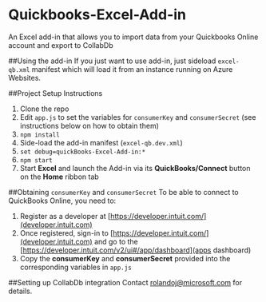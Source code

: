 # Quickbooks-Excel-Add-in
An Excel add-in that allows you to import data from your Quickbooks Online account and export to CollabDb  

##Using the add-in
If you just want to use  add-in, just sideload `excel-qb.xml` manifest which will load it from an instance running on Azure Websites. 

##Project Setup Instructions
1. Clone the repo
2. Edit `app.js` to set the variables for `consumerKey` and `consumerSecret` (see instructions below on how to obtain them)
3. `npm install`
4. Side-load the add-in manifest (`excel-qb.dev.xml`)
5. `set debug=quickBooks-Excel-Add-in:*`
6. `npm start`
7. Start **Excel** and launch the Add-in via its  **QuickBooks/Connect** button on the **Home** ribbon tab

##Obtaining `consumerKey` and `consumerSecret`
To be able to connect to QuickBooks Online, you need to:

1. Register as a developer at [https://developer.intuit.com/](developer.intuit.com)
2. Once registered, sign-in to [https://developer.intuit.com/](developer.intuit.com) and go to the [https://developer.intuit.com/v2/ui#/app/dashboard](apps dashboard)
3. Copy the **consumerKey** and **consumerSecret** provided into the corresponding variables in `app.js`

##Setting up CollabDb integration
Contact rolandoj@microsoft.com for details.
